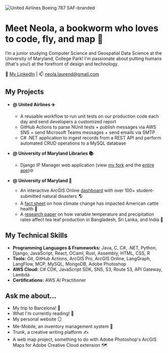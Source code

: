 ![United Airlines Boeing 787 SAF-branded](https://github.com/neoladsouza/neoladsouza/blob/main/Header_Version_SAF_787.jpg)

# Meet Neola, a bookworm who loves to code, fly, and map 👋

I’m a junior studying Computer Science and Geospatial Data Science at the University of Maryland, College Park! I'm passionate about putting humans (that's you!) at the forefront of design and technology.

🧭 [My LinkedIn](https://www.linkedin.com/in/nldsouza/) | 📫 neola.laurend@gmail.com 

## My Projects

- **@ United Airlines ✈️**
    - A reusable workflow to run unit tests on our production code each day and send developers a customized report
    - GitHub Actions to parse NUnit tests + publish messages via AWS SNS + send Microsoft Teams messages + send emails via SMTP
    - C# .NET application to ingest records from a REST API and perform automated CRUD operations to a MySQL database
      
 - **@ University of Maryland Libraries 📚**
    - Django IP Manager web application (view [my fork](https://github.com/neoladsouza/ipmanager-django) and the [entire app](https://github.com/umd-lib/ipmanager-django))🌐
      
- **@ University of Maryland 🐢**
    - An interactive ArcGIS Online [dashboard](https://uofmd.maps.arcgis.com/apps/dashboards/56e54674e3f346e4b4c1649de2c0c595) with over 100+ student-submitted natural disasters 🌎
    - A [fact sheet](https://github.com/neoladsouza/cattle-health-fact-sheet/blob/main/Cattle%20Health%20Fact%20Sheet.pdf) on how climate change has impacted American cattle health 🐄
    - A [research paper](https://github.com/neoladsouza/tea-research-paper/blob/main/Neola%20Dsouza%20-%20Individual%20Research%20Paper.pdf) on how variable temperature and precipitation rates affect tea leaf production in Bangladesh, Sri Lanka, and India 🍵

## My Technical Skills

- **Programming Languages & Frameworks:** Java, C, C#, .NET, Python, Django, JavaScript, React, OCaml, Rust, Assembly, HTML, CSS, R
- **Tools:** Git, GitHub Actions, ArcGIS Pro, ArcGIS Online, LangGraph, LangFlow, MCP, MySQL, MongoDB, Adobe Photoshop
- **AWS Cloud:** C# CDK, JavaScript SDK, SNS, S3, Route 53, API Gateway, Lambda
- **Certifications:** AWS AI Practitioner

## Ask me about...

- My trip to Barcelona! 🌅
- What I'm currently reading! 📖
- My personal website 🪞
- Me-Mobile, an inventory management system 📱
- Trunk, a creative writing platform ✍️
- A web map project, something to do with Adobe Photoshop's ArcGIS Maps for Adobe Creative Cloud extension 🗺️
